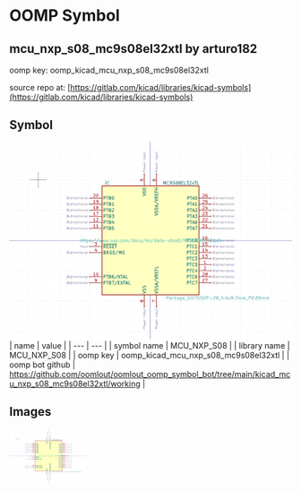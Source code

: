 # OOMP Symbol  
## mcu_nxp_s08_mc9s08el32xtl  by arturo182  
  
oomp key: oomp_kicad_mcu_nxp_s08_mc9s08el32xtl  
  
source repo at: [https://gitlab.com/kicad/libraries/kicad-symbols](https://gitlab.com/kicad/libraries/kicad-symbols)  
## Symbol  
  
[![working.png](working_600.png)](working.png)  
| name | value | 
| --- | --- | 
| symbol name | MCU_NXP_S08 | 
| library name | MCU_NXP_S08 | 
| oomp key | oomp_kicad_mcu_nxp_s08_mc9s08el32xtl | 
| oomp bot github | https://github.com/oomlout/oomlout_oomp_symbol_bot/tree/main/kicad_mcu_nxp_s08_mc9s08el32xtl/working | 
## Images  
  
[![working.png](working_140.png)](working.png)  
